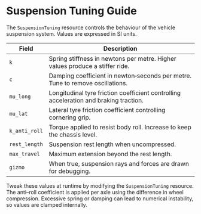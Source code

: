 # Suspension Tuning Guide

The `SuspensionTuning` resource controls the behaviour of the vehicle suspension
system. Values are expressed in SI units.

| Field | Description |
|-------|-------------|
| `k` | Spring stiffness in newtons per metre. Higher values produce a stiffer ride. |
| `c` | Damping coefficient in newton‑seconds per metre. Tune to remove oscillations. |
| `mu_long` | Longitudinal tyre friction coefficient controlling acceleration and braking traction. |
| `mu_lat` | Lateral tyre friction coefficient controlling cornering grip. |
| `k_anti_roll` | Torque applied to resist body roll. Increase to keep the chassis level. |
| `rest_length` | Suspension rest length when uncompressed. |
| `max_travel` | Maximum extension beyond the rest length. |
| `gizmo` | When true, suspension rays and forces are drawn for debugging. |

Tweak these values at runtime by modifying the `SuspensionTuning` resource. The
anti–roll coefficient is applied per axle using the difference in wheel
compression. Excessive spring or damping can lead to numerical instability, so
values are clamped internally.
